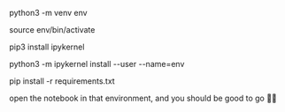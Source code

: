 python3 -m venv env 

source env/bin/activate

pip3 install ipykernel

python3 -m ipykernel install --user --name=env

pip install -r requirements.txt

open the notebook in that environment, and you should be good to go

